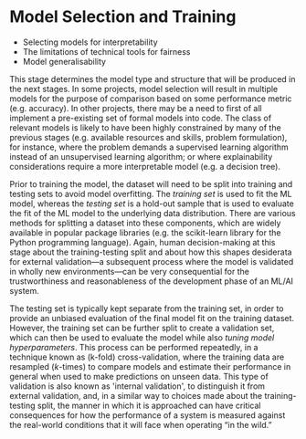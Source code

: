 # Model Selection and Training

- Selecting models for interpretability
- The limitations of technical tools for fairness
- Model generalisability

This stage determines the model type and structure that will be produced in the next stages. In some projects, model selection will result in multiple models for the purpose of comparison based on some performance metric (e.g. accuracy). In other projects, there may be a need to first of all implement a pre-existing set of formal models into code. The class of relevant models is likely to have been highly constrained by many of the previous stages (e.g. available resources and skills, problem formulation), for instance, where the problem demands a supervised learning algorithm instead of an unsupervised learning algorithm; or where explainability considerations require a more interpretable model (e.g. a decision tree).

Prior to training the model, the dataset will need to be split into training and testing sets to avoid model overfitting. The *training set* is used to fit the ML model, whereas the *testing set* is a hold-out sample that is used to evaluate the fit of the ML model to the underlying data distribution. There are various methods for splitting a dataset into these components, which are widely available in popular package libraries (e.g. the scikit-learn library for the Python programming language). Again, human decision-making at this stage about the training-testing split and about how this shapes desiderata for external validation—a subsequent process where the model is validated in wholly new environments—can be very consequential for the trustworthiness and reasonableness of the development phase of an ML/AI system.

The testing set is typically kept separate from the training set, in order to provide an unbiased evaluation of the final model fit on the training dataset. However, the training set can be further split to create a validation set, which can then be used to evaluate the model while also *tuning model hyperparameters*. This process can be performed repeatedly, in a technique known as (k-fold) cross-validation, where the training data are resampled (*k*-times) to compare models and estimate their performance in general when used to make predictions on unseen data. This type of validation is also known as 'internal validation', to distinguish it from external validation, and, in a similar way to choices made about the training-testing split, the manner in which it is approached can have critical consequences for how the performance of a system is measured against the real-world conditions that it will face when operating “in the wild.”
